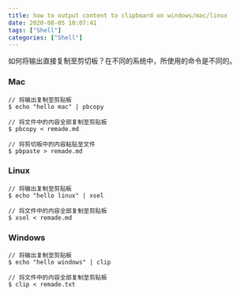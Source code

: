 ```yaml
---
title: how to output content to clipboard on windows/mac/linux
date: 2020-08-05 10:07:41
tags: ["Shell"]
categories: ["Shell"]
---
```


如何将输出直接复制至剪切板？在不同的系统中，所使用的命令是不同的。

<!-- more -->

### Mac
```
// 将输出复制至剪贴板
$ echo "hello mac" | pbcopy

// 将文件中的内容全部复制至剪贴板
$ pbcopy < remade.md

// 将剪切板中的内容粘贴至文件
$ pbpaste > remade.md
```

### Linux
```
// 将输出复制至剪贴板
$ echo "hello linux" | xsel

// 将文件中的内容全部复制至剪贴板
$ xsel < remade.md
```

### Windows
```
// 将输出复制至剪贴板
$ echo "hello windows" | clip

// 将文件中的内容全部复制至剪贴板
$ clip < remade.txt
```